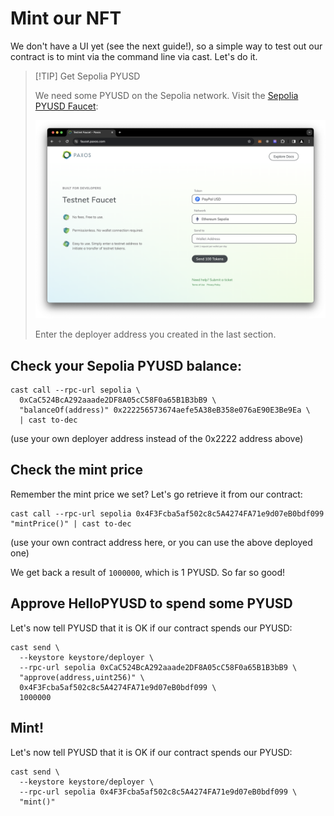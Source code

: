 # Mint our NFT

We don't have a UI yet (see the next guide!), so a simple way to test out our contract is to mint via the command line via cast. Let's do it.

> [!TIP] Get Sepolia PYUSD
>
> We need some PYUSD on the Sepolia network. Visit the [Sepolia PYUSD Faucet](https://faucet.paxos.com):
>
> ![PYUSD Sepolia Faucet](./assets/paxos-sepolia-faucet.png)
>
> Enter the deployer address you created in the last section.

## Check your Sepolia PYUSD balance:

```shell
cast call --rpc-url sepolia \
  0xCaC524BcA292aaade2DF8A05cC58F0a65B1B3bB9 \
  "balanceOf(address)" 0x222256573674aefe5A38eB358e076aE90E3Be9Ea \
  | cast to-dec
```

(use your own deployer address instead of the 0x2222 address above)

## Check the mint price

Remember the mint price we set? Let's go retrieve it from our contract:

```shell
cast call --rpc-url sepolia 0x4F3Fcba5af502c8c5A4274FA71e9d07eB0bdf099 "mintPrice()" | cast to-dec
```

(use your own contract address here, or you can use the above deployed one)

We get back a result of `1000000`, which is 1 PYUSD. So far so good!

## Approve HelloPYUSD to spend some PYUSD

Let's now tell PYUSD that it is OK if our contract spends our PYUSD:

```shell
cast send \
  --keystore keystore/deployer \
  --rpc-url sepolia 0xCaC524BcA292aaade2DF8A05cC58F0a65B1B3bB9 \
  "approve(address,uint256)" \
  0x4F3Fcba5af502c8c5A4274FA71e9d07eB0bdf099 \
  1000000
```

## Mint!

Let's now tell PYUSD that it is OK if our contract spends our PYUSD:

```shell
cast send \
  --keystore keystore/deployer \
  --rpc-url sepolia 0x4F3Fcba5af502c8c5A4274FA71e9d07eB0bdf099 \
  "mint()"
```
